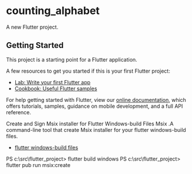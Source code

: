 # counting_alphabet

A new Flutter project.

## Getting Started

This project is a starting point for a Flutter application.

A few resources to get you started if this is your first Flutter project:

- [Lab: Write your first Flutter app](https://flutter.dev/docs/get-started/codelab)
- [Cookbook: Useful Flutter samples](https://flutter.dev/docs/cookbook)

For help getting started with Flutter, view our
[online documentation](https://flutter.dev/docs), which offers tutorials,
samples, guidance on mobile development, and a full API reference.

Create and Sign Msix installer for Flutter Windows-build Files
Msix .A command-line tool that create Msix installer for your flutter windows-build files.

- [flutter windows-build files](https://pub.dev/packages/msix)

PS c:\src\flutter_project\> flutter build windows
PS c:\src\flutter_project\> flutter pub run msix:create
